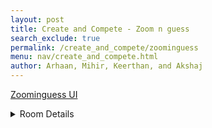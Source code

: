 ```yaml
---
layout: post
title: Create and Compete - Zoom n guess
search_exclude: true
permalink: /create_and_compete/zoominguess
menu: nav/create_and_compete.html
author: Arhaan, Mihir, Keerthan, and Akshaj
---
```



<a href="{{site.baseurl}}/create_and_compete/zoominguess/ui">Zoominguess UI</a>


<details>


<br>
 <summary>Room Details</summary>
  <a href="{{site.baseurl}}/moderation/rules_zoominguess/">Moderation Rules</a>








<p>The main purpose of our Zoom-In Guess room is to have people think critically and collaborate with other members of the channel to identify the image as fast as possible.</p>


<p>Room will consist of:</p>
<ul>
 <li>**Daily zoomed-in image** that can be optionally pinned to the top of the channel</li>
 <li>**Guessing opportunity throughout the day** with the image slowly zooming out if too hard</li>
 <li>**Chat box** where channel members can discuss and collaborate on their guesses</li>
 <li>**AI assistance** that posts hints if needed and reveals the answer at the end of the day</li>
 <li>**Profanity filter** to keep the conversation friendly and inclusive</li>
</ul>


<details>
 <summary>Additional Interactive Features</summary>
  <ul>
   <li>**Mini Game - "Guess the Zoom":** Players try to guess the object or person from a zoomed-in image, with clues if needed.</li>
   <li>**Posts and Comments:** Members can post their own zoomed-in pictures for others to guess and discuss in the comments.</li>
   <li>**Rate and Relate Theme:** After guessing, players rate the difficulty of the image, and connect with others on their similar or differing guesses.</li>
 </ul>


 <p>This interactive setup makes the game fun, challenging, and a great way to start conversations about perception and recognition!</p>
</details>



<link rel="stylesheet" href="{{site.baseurl}}/navigation/create_and_compete/style.css">
<script src="{{site.baseurl}}/navigation/create_and_compete/scripted.js"></script>

<div class="zoomnguess-container">
    <h1>Zoom N Guess</h1>
    <p>Look at the closely zoomed-in image below and guess who it is. Explain why you think it's that person!</p>

<!-- Random Image Section -->
<div class="zoom-image-section">
    <button id="generate-image" class="submit-button">Generate Zoomed Image</button>
    <div id="image-display" class="zoom-image-box">
        <!-- Random zoomed-in image will be displayed here -->
        <img id="einstein.jpg" src="{{site.baseurl}}/images/zoomin-guess/einstein.jpg" alt="Zoomed Image" class="zoom-image">
    </div>
</div>

<!-- Guess Input Section -->
<div class="guess-box">
    <label for="guess-input">Your Guess:</label>
    <input type="text" id="guess-input" placeholder="Enter the name of the person">
</div>

<!-- Reasoning Input Section -->
<div class="explanation-box">
    <label for="reasoning-input">Explain Your Reasoning:</label>
    <textarea id="reasoning-input" placeholder="Why do you think it's that person?"></textarea>
</div>

<!-- Submit Button -->
<button id="submit-guess" class="submit-button">Submit Guess</button>

<!-- Guess Feedback Section -->
<div id="feedback-section">
    <h2>Your Feedback</h2>
    <div id="feedback-display" class="info-box">Your guess and explanation will appear here after submission.</div>
</div>

<!-- Leaderboard Section -->
<section id="leaderboard-section">
    <h2>Top Guessers</h2>
    <ul id="leaderboard" class="leaderboard-box">
        <!-- Leaderboard will show the top contributors -->
    </ul>
</section>

<!-- Feedback Modal -->
<div id="feedback-modal" class="modal">
    <div class="modal-content">
        <span class="close-button">&times;</span>
        <h2>Feedback Submitted!</h2>
        <p>😎</p>
    </div>
</div>
</div>

<style>
    .zoomnguess-container {
        font-family: Arial, sans-serif;
        margin: 0 auto;
        padding: 20px;
        max-width: 800px;
        text-align: center;
        box-shadow: 0 4px 8px rgba(0, 0, 255, 0.2); /* Blue shadow for main container */
        border-radius: 10px;
    }

    h1 {
        font-size: 2em;
        color: #333;
        text-shadow: 1px 1px 5px rgba(0, 0, 255, 0.4); /* Blue shadow for heading */
    }

    .guess-box label {
    font-size: 1.5em; /* Make the font size larger */
    color: #333333; /* Dark grey color */
    text-shadow: 1px 1px 5px rgba(0, 0, 255, 0.4); /* Blue shadow for label */
    }

    .explanation-box label {
    font-size: 1.5em; /* Make the font size larger */
    color: #333333; /* Dark grey color */
    text-shadow: 1px 1px 5px rgba(0, 0, 255, 0.4); /* Blue shadow for label */
    }

    .submit-button {
    font-size: 1.5em; /* Make the font size larger */
    color: #333333; /* Dark grey color */
    text-shadow: 1px 1px 5px rgba(0, 0, 255, 0.4); /* Blue shadow for label */
    }
    .zoom-image-section,
    .explanation-box,
    #feedback-section,
    #leaderboard-section {
        margin-top: 20px;
        padding: 15px;
        background-color: #fff;
        border-radius: 8px;
        box-shadow: 0 4px 6px rgba(0, 0, 255, 0.2); /* Blue shadow for sections */
    }

    .zoom-image-box {
        display: inline-block;
        box-shadow: 0 4px 8px rgba(0, 0, 255, 0.3); /* Blue shadow for image box */
    }

    .zoom-image {
        max-width: 100%;
        border-radius: 8px;
    }
    .submit-button label {
    font-size: 1.5em; /* Make the font size larger */
    color: #333333; /* Dark grey color */
    text-shadow: 1px 1px 5px rgba(0, 0, 255, 0.4); /* Blue shadow for label */
    }
    .submit-button {
    font-size: 1.5em; /* Increase font size */
    color: #333333; /* Dark grey text color */
    text-shadow: 1px 1px 5px rgba(0, 0, 255, 0.4); /* Blue shadow for text */
    background-color: #007bff; /* Button background color (optional) */
    padding: 10px 20px; /* Add padding for better appearance */
    border: none;
    border-radius: 8px;
    cursor: pointer;
    box-shadow: 0 4px 6px rgba(0, 0, 255, 0.3); /* Blue shadow around button */
    transition: box-shadow 0.3s ease;
    }

    .submit-button:hover {
    box-shadow: 0 6px 12px rgba(0, 0, 255, 0.4); /* Stronger shadow on hover */
    }

    .modal {
        display: none;
        position: fixed;
        z-index: 1;
        padding-top: 60px;
        left: 0;
        top: 0;
        width: 100%;
        height: 100%;
        background-color: rgba(0, 0, 0, 0.5);
    }

    .modal-content {
        background-color: #fefefe;
        margin: auto;
        padding: 20px;
        border-radius: 10px;
        box-shadow: 0 4px 8px rgba(0, 0, 255, 0.3); /* Blue shadow for modal */
        width: 80%;
        max-width: 500px;
        text-align: center;
        text-shadow: 1px 1px 5px rgba(0, 0, 255, 0.4); /* Blue shadow effect */
    }

    .close-button {
        color: #aaa;
        float: right;
        font-size: 28px;
        font-weight: bold;
        cursor: pointer;
    }
    #feedback-modal .modal-content {
    font-size: 1.5em; /* Make the font size larger */
    color: #333333; /* Dark grey text color for all modal content */
    text-shadow: 1px 1px 5px rgba(0, 0, 255, 0.4); /* Blue text shadow */
}

#feedback-modal h2 {
    font-size: 2em; /* Larger font size for the heading */
    color: #333333; /* Dark grey text color */
    text-shadow: 1px 1px 5px rgba(0, 0, 255, 0.4); /* Blue text shadow for heading */
}

#feedback-modal p {
    font-size: 1.2em; /* Slightly larger font size for paragraph text */
    color: #333333; /* Dark grey text color */
    text-shadow: 1px 1px 5px rgba(0, 0, 255, 0.4); /* Blue text shadow for paragraph */
}

#feedback-modal .close-button {
    font-size: 1.5em; /* Font size for the close button */
    color: #333333; /* Dark grey text color */
    text-shadow: 1px 1px 5px rgba(0, 0, 255, 0.4); /* Blue text shadow for close button */
    cursor: pointer; /* Pointer cursor for better interactivity */
}

.info-box label {
    font-size: 1.5em; /* Make the font size larger */
    color: #333333; /* Dark grey color */
    text-shadow: 1px 1px 5px rgba(0, 0, 255, 0.4); /* Blue shadow for label */
    }

#feedback-section .info-box {
    font-size: 1.5em; /* Make the font size larger */
    color: #333333; /* Dark grey text color for all modal content */
    text-shadow: 1px 1px 5px rgba(0, 0, 255, 0.4); /* Blue text shadow */
}

</style>
